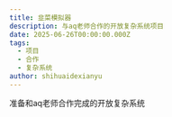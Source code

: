 ```yaml
---
title: 韭菜模拟器
description: 与aq老师合作的开放复杂系统项目
date: 2025-06-26T00:00:00.000Z
tags:
  - 项目
  - 合作
  - 复杂系统
author: shihuaidexianyu
---
```


准备和aq老师合作完成的开放复杂系统
